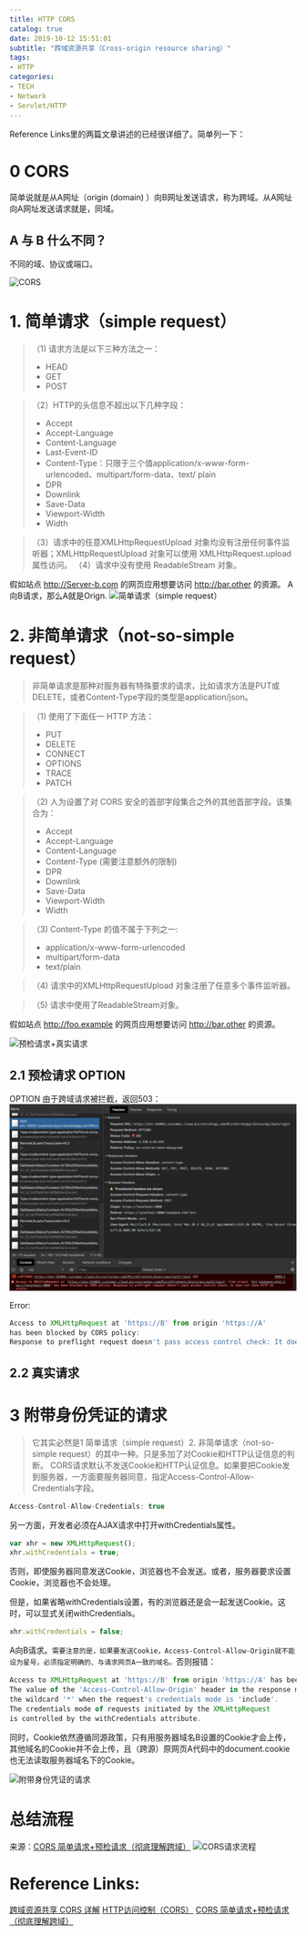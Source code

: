 ```yaml
---
title: HTTP CORS
catalog: true
date: 2019-10-12 15:51:01
subtitle: "跨域资源共享（Cross-origin resource sharing）"
tags:
- HTTP
categories:
- TECH
- Network
- Servlet/HTTP
---
```


Reference Links里的两篇文章讲述的已经很详细了。简单列一下：

# 0 CORS

简单说就是从A网址（origin (domain) ）向B网址发送请求，称为跨域。从A网址向A网址发送请求就是，同域。
## A 与 B 什么不同？
不同的域、协议或端口。

![CORS](https://mdn.mozillademos.org/files/14295/CORS_principle.png)

# 1. 简单请求（simple request）
>（1) 请求方法是以下三种方法之一：
>* HEAD
>* GET
>* POST

>（2）HTTP的头信息不超出以下几种字段：
>* Accept
>* Accept-Language
>* Content-Language
>* Last-Event-ID
>* Content-Type：只限于三个值application/x-www-form-urlencoded、multipart/form-data、text/ plain
>* DPR
>* Downlink
>* Save-Data
>* Viewport-Width
>* Width

>（3）请求中的任意XMLHttpRequestUpload 对象均没有注册任何事件监听器；XMLHttpRequestUpload 对象可以使用 XMLHttpRequest.upload 属性访问。
>（4）请求中没有使用 ReadableStream 对象。

假如站点 http://Server-b.com 的网页应用想要访问 http://bar.other 的资源。
A向B请求，那么A就是Orign.
![简单请求（simple request）](https://mdn.mozillademos.org/files/14293/simple_req.png)

# 2. 非简单请求（not-so-simple request）
> 非简单请求是那种对服务器有特殊要求的请求，比如请求方法是PUT或DELETE，或者Content-Type字段的类型是application/json。

>（1) 使用了下面任一 HTTP 方法：
>* PUT
>* DELETE
>* CONNECT
>* OPTIONS
>* TRACE
>* PATCH

>（2) 人为设置了对 CORS 安全的首部字段集合之外的其他首部字段。该集合为：
>* Accept
>* Accept-Language
>* Content-Language
>* Content-Type (需要注意额外的限制)
>* DPR
>* Downlink
>* Save-Data
>* Viewport-Width
>* Width

>（3) Content-Type 的值不属于下列之一:
>* application/x-www-form-urlencoded
>* multipart/form-data
>* text/plain

>（4) 请求中的XMLHttpRequestUpload 对象注册了任意多个事件监听器。

>（5) 请求中使用了ReadableStream对象。

假如站点 http://foo.example 的网页应用想要访问 http://bar.other 的资源。

![预检请求+真实请求](https://mdn.mozillademos.org/files/16753/preflight_correct.png)

## 2.1 预检请求 OPTION
OPTION 由于跨域请求被拦截，返回503：
 ![OPTION 503](https://github.com/CatherineLiyuankun/PictureBed/raw/master/blog/post/HTTP-CORS/OPTION%20503.png)

 Error:
```javascript
Access to XMLHttpRequest at 'https://B' from origin 'https://A' 
has been blocked by CORS policy: 
Response to preflight request doesn't pass access control check: It does not have HTTP ok status.
```

## 2.2 真实请求

# 3 附带身份凭证的请求
> 它其实必然是1 简单请求（simple request）2. 非简单请求（not-so-simple request）的其中一种。只是多加了对Cookie和HTTP认证信息的判断。
CORS请求默认不发送Cookie和HTTP认证信息。如果要把Cookie发到服务器，一方面要服务器同意，指定Access-Control-Allow-Credentials字段。
```javascript
Access-Control-Allow-Credentials: true
```
另一方面，开发者必须在AJAX请求中打开withCredentials属性。
```javascript
var xhr = new XMLHttpRequest();
xhr.withCredentials = true;
```
否则，即使服务器同意发送Cookie，浏览器也不会发送。或者，服务器要求设置Cookie，浏览器也不会处理。

但是，如果省略withCredentials设置，有的浏览器还是会一起发送Cookie。这时，可以显式关闭withCredentials。

```javascript
xhr.withCredentials = false;
```

A向B请求。`需要注意的是，如果要发送Cookie，Access-Control-Allow-Origin就不能设为星号，必须指定明确的、与请求网页A一致的域名。`否则报错：

```javascript
Access to XMLHttpRequest at 'https://B' from origin 'https://A' has been blocked by CORS policy: 
The value of the 'Access-Control-Allow-Origin' header in the response must not be 
the wildcard '*' when the request's credentials mode is 'include'.
The credentials mode of requests initiated by the XMLHttpRequest 
is controlled by the withCredentials attribute.
```

 同时，Cookie依然遵循同源政策，只有用服务器域名B设置的Cookie才会上传，其他域名的Cookie并不会上传，且（跨源）原网页A代码中的document.cookie也无法读取服务器域名下的Cookie。

![附带身份凭证的请求](https://mdn.mozillademos.org/files/14291/cred-req.png)

# 总结流程
来源：[CORS 简单请求+预检请求（彻底理解跨域）](https://github.com/amandakelake/blog/issues/62)
![CORS请求流程](https://user-images.githubusercontent.com/25027560/50205881-c409b080-03a4-11e9-8a57-a2a6d0e1d879.png)

# Reference Links:

[跨域资源共享 CORS 详解](http://www.ruanyifeng.com/blog/2016/04/cors.html)
[HTTP访问控制（CORS）](https://developer.mozilla.org/zh-CN/docs/Web/HTTP/Access_control_CORS)
[CORS 简单请求+预检请求（彻底理解跨域）](https://github.com/amandakelake/blog/issues/62)